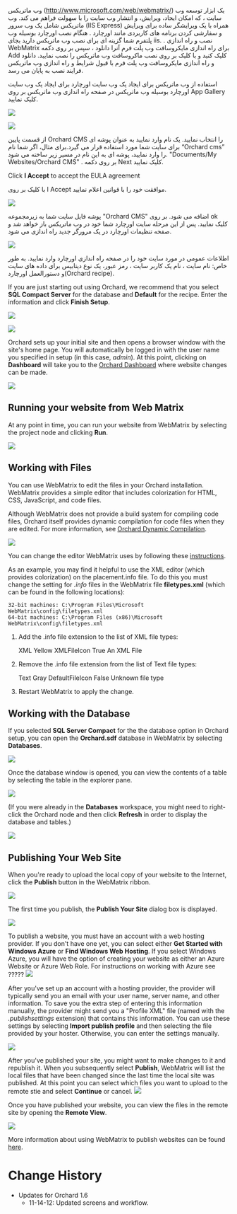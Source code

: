 
وب ماتریکس (http://www.microsoft.com/web/webmatrix/)  یک ابزار توسعه وب سایت ، که امکان ایجاد، ویرایش، و انتشار وب سایت را با سهولت فراهم می کند.
وب ماتریکس شامل یک وب سرور (IIS Express) همراه با یک ویرایشگر ساده برای ویرایش و سفارشی کردن برنامه های کاربردی مانند اورچارد . هنگام نصب اورچارد بوسیله وب پلتفرم شما گزینه ای برای نصب وب ماتریکس دارید بجای iis.
.
نصب و راه اندازی WebMatrix 
برای راه اندازی مایکروسافت وب پلت فرم آنرا دانلود ، سپس بر روی دکمه Add کلیک کنید و با کلیک بر روی نصب ماکروسافت وب ماتریکس را نصب نمایید.
دانلود و راه اندازی مایکروسافت وب پلت فرم
با قبول شرایط و راه اندازی وب ماتریکس فرایند نصب به پایان می رسد.

استفاده از وب ماتریکس برای ایجاد یک وب سایت اورچارد
برای ایجاد یک وب سایت اورچارد بوسیله وب ماتریکس در صفحه راه اندازی وب ماتریکس بر روی App Gallery کلیک نمایید.

![](../Upload/screenshots/Install_selectorWebMatrix.png)

![](../Upload/screenshots_675/webmatrix_select_orchard_675.png)

از قسمت پایین Orchard CMS را انتخاب نمایید. یک نام وارد نمایید به عنوان پوشه ای برای سایت شما مورد استفاده قرار می گیرد.برای مثال، اگر شما نام “Orchard cms”  را وارد نمایید، پوشه ای به این نام در مسیر زیر ساخته می شود. "Documents/My Websites/Orchard CMS" . بر روی دکمه Next کلیک نمایید.

Click **I Accept** to accept the EULA agreement

با کلیک بر روی I Accept  موافقت خود را با قوانین اعلام نمایید.

![](../Upload/screenshots_675/webmatrix_orchard_eula_675.png)

پوشه فایل سایت شما به زیرمجموعه "Orchard CMS" اضافه می شود. بر روی ok کلیک نمایید. پس از این مرحله سایت اورچارد شما خود در وب ماتریکس باز خواهد شد و صفحه تنظیمات اورچارد در یک مرورگر جدید راه اندازی می شود.

![](../Upload/screenshots_675/webmatrix_orchard_project_675.png)

اطلاعات عمومی در مورد سایت خود را در صفحه راه اندازی اورچارد وارد نمایید.
به طور خاص: نام سایت ، نام یک کاربر سایت ، رمز عبور، یک نوع دیتابیس برای داده های سایت و دستورالعمل اورچارد(Orchard recipe).


If you are just starting out using Orchard, we recommend that you select **SQL Compact Server** for the database and **Default** for the recipe. Enter the information and click **Finish Setup**.

![](../Upload/screenshots/setup_new_site.png)

![](../Upload/screenshots_675/webmatrix_finish_setup_675.png) 

Orchard sets up your initial site and then opens a browser window with the site's home page.  You will automatically be logged in with the user name you specified in setup (in this case, *admin*).  At this point, clicking on **Dashboard** 
will take you to the [Orchard Dashboard](Getting-around-the-dashboard) where website changes can be made.

![](../Upload/screenshots_675/new_default_site_675.png) 

## Running your website from Web Matrix

At any point in time, you can run your website from WebMatrix by selecting the project node and clicking **Run**.

![](../Upload/screenshots/webmatrix_run.png)

## Working with Files

You can use WebMatrix to edit the files in your Orchard installation. WebMatrix provides a simple editor that includes colorization for HTML, CSS, JavaScript, and code files. 

Although WebMatrix does not provide a build system for compiling code files, Orchard itself provides dynamic compilation for code files when they are edited. For more information, see [Orchard Dynamic Compilation](Orchard-module-loader-and-dynamic-compilation).

![](../Upload/screenshots_675/webmatrix_files_675.png)

You can change the editor WebMatrix uses by following these [instructions](http://sybak.com/blog/2011/02/changing-the-file-types-that-open-with-webmatrix/). 
 
As an example, you may find it helpful to use the XML editor (which provides colorization) on the placement.info file.  To do this you must change the setting for *.info* files in the WebMatrix file **filetypes.xml** (which can be found in the following locations):

    32-bit machines: C:\Program Files\Microsoft WebMatrix\config\filetypes.xml
    64-bit machines: C:\Program Files (x86)\Microsoft WebMatrix\config\filetypes.xml

1) Add the .info file extension to the list of XML file types:


    <FileType extension=".info;.config;.csproj;.vbproj;.resx;.settings;.sitemap;.user;.wsdl;.browser;.xaml;.xml;.xoml;.xsd;.xsl;.xslt;.mxml;.dbml;.wstemplate">
        <OpenAs>XML</OpenAs>
        <TabColor>Yellow</TabColor>
        <Icon>XMLFileIcon</Icon>
        <EmitUtf8BomByDefault>True</EmitUtf8BomByDefault>
        <Description>An XML File</Description>
    </FileType>

2) Remove the .info file extension from the list of Text file types:

    <FileType extension=".ashx;.export;.po;.blogtemplate;.yml;.yaml;.manifest;.pl;.json;.csv">
        <OpenAs>Text</OpenAs>
        <TabColor>Gray</TabColor>
        <Icon>DefaultFileIcon</Icon>
        <EmitUtf8BomByDefault>False</EmitUtf8BomByDefault>
        <Description>Unknown file type</Description>
    </FileType>
    
3) Restart WebMatrix to apply the change.


## Working with the Database

If you selected **SQL Server Compact** for the the database option in Orchard setup, you can open the **Orchard.sdf** database in WebMatrix by selecting **Databases**.
 
![](../Upload/screenshots_675/webmatrix_opendatabase_675.png)

Once the database window is opened, you can view the contents of a table by selecting the table in the explorer pane.

![](../Upload/screenshots_675/webmatrix_databasetable_675.png)

(If you were already in the **Databases** workspace, you might need to right-click the Orchard node and then click **Refresh** in order to display the database and tables.)

![](../Upload/screenshots_675/webmatrix_database_refresh_675.png)

## Publishing Your Web Site

When you're ready to upload the local copy of your website to the Internet, click the **Publish** button in the WebMatrix ribbon.

![](../Upload/screenshots/webmatrix_publish.png)

The first time you publish, the **Publish Your Site** dialog box is displayed. 

![](../Upload/screenshots_675/webmatrix_publish_firsttime_675.png)

 To publish a website, you must have an account with a web hosting provider. If you don't have one yet, you can select either **Get Started with Windows Azure** or **Find Windows Web Hosting**. 
 If you select Windows Azure, you will have the option of creating your website as either an Azure Website or Azure Web Role. For instructions on working with Azure see ?????
 ![](../Upload/screenshots_675/webmatrix_AzurePortal_675.png) 

After you've set up an account with a hosting provider, the provider will typically send you an email with your user name, server name, and other information. To save you the extra step of entering this information manually, the provider might send you a "Profile XML" file (named with the _.publishsettings_ extension) that contains this information. 
You can use these settings by selecting **Import publish profile** and then selecting the file provided by your hoster. Otherwise, you can enter the settings manually. 

 ![](../Upload/screenshots_675/webmatrix_import_settings_675.png)  
 
After you've published your site, you might want to make changes to it and republish it.  When you subsequently select **Publish**, WebMatrix will list the local files that have been changed since the last time the local site was published.
At this point you can select which files you want to upload to the remote stie and select **Continue** or cancel.
 ![](../Upload/screenshots_675/webmatrix_publish_preview_675.png) 

 
Once you have published your website, you can view the files in the remote site by opening the **Remote View**.

![](../Upload/screenshots_675/webmatrix_remote_view_675.png)

More information about using WebMatrix to publish websites can be found [here](http://www.microsoft.com/web/post/how-to-publish-a-web-application-using-webmatrix).

# Change History
* Updates for Orchard 1.6
	* 11-14-12:  Updated screens and workflow.
